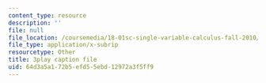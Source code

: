 ```yaml
---
content_type: resource
description: ''
file: null
file_location: /coursemedia/18-01sc-single-variable-calculus-fall-2010/64d3a5a172b5efd55ebd12972a3f5ff9_R9a_NHXrBcg.srt
file_type: application/x-subrip
resourcetype: Other
title: 3play caption file
uid: 64d3a5a1-72b5-efd5-5ebd-12972a3f5ff9
---
```

